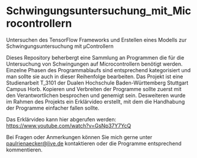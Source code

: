 # Schwingungsuntersuchung_mit_Microcontrollern
Untersuchen des TensorFlow Frameworks und Erstellen eines Modells zur Schwingungsuntersuchung mit µControllern

Dieses Repository beherbergt eine Sammlung an Programmen die für die Untersuchung von Schwingungen auf Microcontrollern benötigt werden.
Einzelne Phasen des Programmablaufs sind entsprechend kategorisiert und man sollte sie auch in dieser Reihenfolge bearbeiten.
Das Projekt ist eine Studienarbeit T_3101 der Dualen Hochschule Baden-Württemberg Stuttgart Campus Horb.
Kopieren und Verbreiten der Programme sollte zuerst mit den Verantwortlichen besprochen und genemigt sein.
Desweiteren wurde im Rahmen des Projekts ein Erklärvideo erstellt, mit dem die Handhabung der Programme einfacher fallen sollte.

Das Erklärvideo kann hier abgerufen werden: https://www.youtube.com/watch?v=GsNp37Y7YcQ

Bei Fragen oder Anmerkungen können Sie mich gerne unter paulrienaecker@live.de kontaktieren oder die Programme entsprechend kommentieren.
